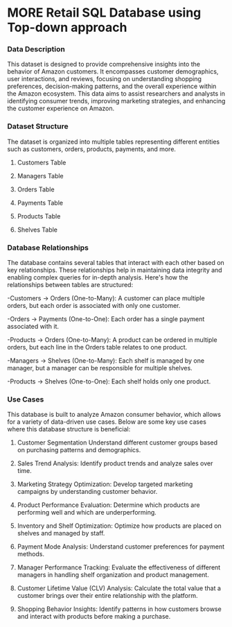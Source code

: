 # MORE Retail SQL Database using Top-down approach

### Data Description
This dataset is designed to provide comprehensive insights into the behavior of Amazon customers. It encompasses customer demographics, user interactions, and reviews, focusing on understanding shopping preferences, decision-making patterns, and the overall experience within the Amazon ecosystem. This data aims to assist researchers and analysts in identifying consumer trends, improving marketing strategies, and enhancing the customer experience on Amazon.


### Dataset Structure
The dataset is organized into multiple tables representing different entities such as customers, orders, products, payments, and more.

1. Customers Table

2. Managers Table

3. Orders Table

4. Payments Table

5. Products Table

6. Shelves Table


### Database Relationships
The database contains several tables that interact with each other based on key relationships. These relationships help in maintaining data integrity and enabling complex queries for in-depth analysis. Here's how the relationships between tables are structured:

-Customers → Orders (One-to-Many): A customer can place multiple orders, but each order is associated with only one customer.
   
-Orders → Payments (One-to-One): Each order has a single payment associated with it.
   
-Products → Orders (One-to-Many): A product can be ordered in multiple orders, but each line in the Orders table relates to one product.
   
-Managers → Shelves (One-to-Many): Each shelf is managed by one manager, but a manager can be responsible for multiple shelves.

-Products → Shelves (One-to-One): Each shelf holds only one product.


### Use Cases
This database is built to analyze Amazon consumer behavior, which allows for a variety of data-driven use cases. Below are some key use cases where this database structure is beneficial:

1. Customer Segmentation
Understand different customer groups based on purchasing patterns and demographics.

2. Sales Trend Analysis: 
Identify product trends and analyze sales over time.

3. Marketing Strategy Optimization: 
Develop targeted marketing campaigns by understanding customer behavior.

4. Product Performance Evaluation: 
Determine which products are performing well and which are underperforming.

5. Inventory and Shelf Optimization: 
Optimize how products are placed on shelves and managed by staff.

6. Payment Mode Analysis: 
Understand customer preferences for payment methods.

7. Manager Performance Tracking: 
Evaluate the effectiveness of different managers in handling shelf organization and product management.

8. Customer Lifetime Value (CLV) Analysis: 
Calculate the total value that a customer brings over their entire relationship with the platform.

9. Shopping Behavior Insights: 
Identify patterns in how customers browse and interact with products before making a purchase.
